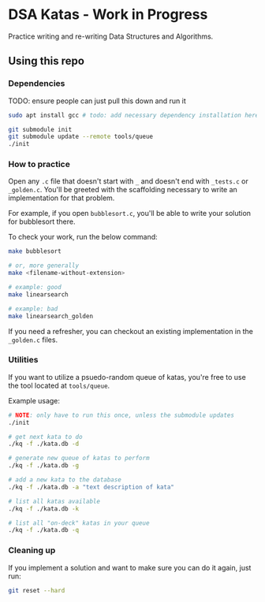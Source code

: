 # DSA Katas - Work in Progress

Practice writing and re-writing Data Structures and Algorithms.

## Using this repo

### Dependencies

TODO: ensure people can just pull this down and run it
```bash
sudo apt install gcc # todo: add necessary dependency installation here

git submodule init
git submodule update --remote tools/queue
./init
```

### How to practice

Open any `.c` file that doesn't start with `_` and doesn't end with `_tests.c` or `_golden.c`. You'll be greeted with the scaffolding necessary to write an implementation for that problem. 

For example, if you open `bubblesort.c`, you'll be able to write your solution for bubblesort there. 

To check your work, run the below command:

```bash
make bubblesort

# or, more generally
make <filename-without-extension>

# example: good
make linearsearch

# example: bad
make linearsearch_golden
```

If you need a refresher, you can checkout an existing implementation in the `_golden.c` files.

### Utilities

If you want to utilize a psuedo-random queue of katas, you're free to use the tool located at `tools/queue`.

Example usage:

```bash
# NOTE: only have to run this once, unless the submodule updates
./init

# get next kata to do
./kq -f ./kata.db -d

# generate new queue of katas to perform
./kq -f ./kata.db -g

# add a new kata to the database
./kq -f ./kata.db -a "text description of kata"

# list all katas available 
./kq -f ./kata.db -k

# list all "on-deck" katas in your queue
./kq -f ./kata.db -q
```

### Cleaning up

If you implement a solution and want to make sure you can do it again, just run:

```bash
git reset --hard
```
